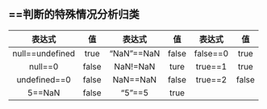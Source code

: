 ## ==判断的特殊情况分析归类

|     表达式      |  值   |   表达式   |  值   |  表达式  |  值   |
| :-------------: | :---: | :--------: | :---: | :------: | :---: |
| null==undefined | true  | “NaN”==NaN | false | false==0 | true  |
|     null==0     | false |  NaN!=NaN  | ture  | true==1  | true  |
|  undefined==0   | false |  NaN==NaN  | false | true==2  | false |
|     5==NaN      | false |   “5”==5   | true  |          |       |

